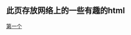 ## 此页存放网络上的一些有趣的html
[第一个](./1)

<div id="gitment" class="gitment"></div>
<!-- 加载gitment -->
<link rel="stylesheet" href="https://billts.site/extra_css/gitment.css">
<script src="https://billts.site/js/gitment.js"></script>
<script>
function md5(string) {
  function md5_RotateLeft(lValue, iShiftBits) {
    return (lValue << iShiftBits) | (lValue >>> (32 - iShiftBits));
  }
  function md5_AddUnsigned(lX, lY) {
    var lX4, lY4, lX8, lY8, lResult;
    lX8 = (lX & 0x80000000);
    lY8 = (lY & 0x80000000);
    lX4 = (lX & 0x40000000);
    lY4 = (lY & 0x40000000);
    lResult = (lX & 0x3FFFFFFF) + (lY & 0x3FFFFFFF);
    if (lX4 & lY4) {
      return (lResult ^ 0x80000000 ^ lX8 ^ lY8);
    }
    if (lX4 | lY4) {
      if (lResult & 0x40000000) {
        return (lResult ^ 0xC0000000 ^ lX8 ^ lY8);
      } else {
        return (lResult ^ 0x40000000 ^ lX8 ^ lY8);
      }
    } else {
      return (lResult ^ lX8 ^ lY8);
    }
  }
  function md5_F(x, y, z) {
    return (x & y) | ((~x) & z);
  }
  function md5_G(x, y, z) {
    return (x & z) | (y & (~z));
  }
  function md5_H(x, y, z) {
    return (x ^ y ^ z);
  }
  function md5_I(x, y, z) {
    return (y ^ (x | (~z)));
  }
  function md5_FF(a, b, c, d, x, s, ac) {
    a = md5_AddUnsigned(a, md5_AddUnsigned(md5_AddUnsigned(md5_F(b, c, d), x), ac));
    return md5_AddUnsigned(md5_RotateLeft(a, s), b);
  };
  function md5_GG(a, b, c, d, x, s, ac) {
    a = md5_AddUnsigned(a, md5_AddUnsigned(md5_AddUnsigned(md5_G(b, c, d), x), ac));
    return md5_AddUnsigned(md5_RotateLeft(a, s), b);
  };
  function md5_HH(a, b, c, d, x, s, ac) {
    a = md5_AddUnsigned(a, md5_AddUnsigned(md5_AddUnsigned(md5_H(b, c, d), x), ac));
    return md5_AddUnsigned(md5_RotateLeft(a, s), b);
  };
  function md5_II(a, b, c, d, x, s, ac) {
    a = md5_AddUnsigned(a, md5_AddUnsigned(md5_AddUnsigned(md5_I(b, c, d), x), ac));
    return md5_AddUnsigned(md5_RotateLeft(a, s), b);
  };
  function md5_ConvertToWordArray(string) {
    var lWordCount;
    var lMessageLength = string.length;
    var lNumberOfWords_temp1 = lMessageLength + 8;
    var lNumberOfWords_temp2 = (lNumberOfWords_temp1 - (lNumberOfWords_temp1 % 64)) / 64;
    var lNumberOfWords = (lNumberOfWords_temp2 + 1) * 16;
    var lWordArray = Array(lNumberOfWords - 1);
    var lBytePosition = 0;
    var lByteCount = 0;
    while (lByteCount < lMessageLength) {
      lWordCount = (lByteCount - (lByteCount % 4)) / 4;
      lBytePosition = (lByteCount % 4) * 8;
      lWordArray[lWordCount] = (lWordArray[lWordCount] | (string.charCodeAt(lByteCount) << lBytePosition));
      lByteCount++;
    }
    lWordCount = (lByteCount - (lByteCount % 4)) / 4;
    lBytePosition = (lByteCount % 4) * 8;
    lWordArray[lWordCount] = lWordArray[lWordCount] | (0x80 << lBytePosition);
    lWordArray[lNumberOfWords - 2] = lMessageLength << 3;
    lWordArray[lNumberOfWords - 1] = lMessageLength >>> 29;
    return lWordArray;
  };
  function md5_WordToHex(lValue) {
    var WordToHexValue = "", WordToHexValue_temp = "", lByte, lCount;
    for (lCount = 0; lCount <= 3; lCount++) {
      lByte = (lValue >>> (lCount * 8)) & 255;
      WordToHexValue_temp = "0" + lByte.toString(16);
      WordToHexValue = WordToHexValue + WordToHexValue_temp.substr(WordToHexValue_temp.length - 2, 2);
    }
    return WordToHexValue;
  };
  function md5_Utf8Encode(string) {
    string = string.replace(/\r\n/g, "\n");
    var utftext = "";
    for (var n = 0; n < string.length; n++) {
      var c = string.charCodeAt(n);
      if (c < 128) {
        utftext += String.fromCharCode(c);
      } else if ((c > 127) && (c < 2048)) {
        utftext += String.fromCharCode((c >> 6) | 192);
        utftext += String.fromCharCode((c & 63) | 128);
      } else {
        utftext += String.fromCharCode((c >> 12) | 224);
        utftext += String.fromCharCode(((c >> 6) & 63) | 128);
        utftext += String.fromCharCode((c & 63) | 128);
      }
    }
    return utftext;
  };
  var x = Array();
  var k, AA, BB, CC, DD, a, b, c, d;
  var S11 = 7, S12 = 12, S13 = 17, S14 = 22;
  var S21 = 5, S22 = 9, S23 = 14, S24 = 20;
  var S31 = 4, S32 = 11, S33 = 16, S34 = 23;
  var S41 = 6, S42 = 10, S43 = 15, S44 = 21;
  string = md5_Utf8Encode(string);
  x = md5_ConvertToWordArray(string);
  a = 0x67452301; b = 0xEFCDAB89; c = 0x98BADCFE; d = 0x10325476;
  for (k = 0; k < x.length; k += 16) {
    AA = a; BB = b; CC = c; DD = d;
    a = md5_FF(a, b, c, d, x[k + 0], S11, 0xD76AA478);
    d = md5_FF(d, a, b, c, x[k + 1], S12, 0xE8C7B756);
    c = md5_FF(c, d, a, b, x[k + 2], S13, 0x242070DB);
    b = md5_FF(b, c, d, a, x[k + 3], S14, 0xC1BDCEEE);
    a = md5_FF(a, b, c, d, x[k + 4], S11, 0xF57C0FAF);
    d = md5_FF(d, a, b, c, x[k + 5], S12, 0x4787C62A);
    c = md5_FF(c, d, a, b, x[k + 6], S13, 0xA8304613);
    b = md5_FF(b, c, d, a, x[k + 7], S14, 0xFD469501);
    a = md5_FF(a, b, c, d, x[k + 8], S11, 0x698098D8);
    d = md5_FF(d, a, b, c, x[k + 9], S12, 0x8B44F7AF);
    c = md5_FF(c, d, a, b, x[k + 10], S13, 0xFFFF5BB1);
    b = md5_FF(b, c, d, a, x[k + 11], S14, 0x895CD7BE);
    a = md5_FF(a, b, c, d, x[k + 12], S11, 0x6B901122);
    d = md5_FF(d, a, b, c, x[k + 13], S12, 0xFD987193);
    c = md5_FF(c, d, a, b, x[k + 14], S13, 0xA679438E);
    b = md5_FF(b, c, d, a, x[k + 15], S14, 0x49B40821);
    a = md5_GG(a, b, c, d, x[k + 1], S21, 0xF61E2562);
    d = md5_GG(d, a, b, c, x[k + 6], S22, 0xC040B340);
    c = md5_GG(c, d, a, b, x[k + 11], S23, 0x265E5A51);
    b = md5_GG(b, c, d, a, x[k + 0], S24, 0xE9B6C7AA);
    a = md5_GG(a, b, c, d, x[k + 5], S21, 0xD62F105D);
    d = md5_GG(d, a, b, c, x[k + 10], S22, 0x2441453);
    c = md5_GG(c, d, a, b, x[k + 15], S23, 0xD8A1E681);
    b = md5_GG(b, c, d, a, x[k + 4], S24, 0xE7D3FBC8);
    a = md5_GG(a, b, c, d, x[k + 9], S21, 0x21E1CDE6);
    d = md5_GG(d, a, b, c, x[k + 14], S22, 0xC33707D6);
    c = md5_GG(c, d, a, b, x[k + 3], S23, 0xF4D50D87);
    b = md5_GG(b, c, d, a, x[k + 8], S24, 0x455A14ED);
    a = md5_GG(a, b, c, d, x[k + 13], S21, 0xA9E3E905);
    d = md5_GG(d, a, b, c, x[k + 2], S22, 0xFCEFA3F8);
    c = md5_GG(c, d, a, b, x[k + 7], S23, 0x676F02D9);
    b = md5_GG(b, c, d, a, x[k + 12], S24, 0x8D2A4C8A);
    a = md5_HH(a, b, c, d, x[k + 5], S31, 0xFFFA3942);
    d = md5_HH(d, a, b, c, x[k + 8], S32, 0x8771F681);
    c = md5_HH(c, d, a, b, x[k + 11], S33, 0x6D9D6122);
    b = md5_HH(b, c, d, a, x[k + 14], S34, 0xFDE5380C);
    a = md5_HH(a, b, c, d, x[k + 1], S31, 0xA4BEEA44);
    d = md5_HH(d, a, b, c, x[k + 4], S32, 0x4BDECFA9);
    c = md5_HH(c, d, a, b, x[k + 7], S33, 0xF6BB4B60);
    b = md5_HH(b, c, d, a, x[k + 10], S34, 0xBEBFBC70);
    a = md5_HH(a, b, c, d, x[k + 13], S31, 0x289B7EC6);
    d = md5_HH(d, a, b, c, x[k + 0], S32, 0xEAA127FA);
    c = md5_HH(c, d, a, b, x[k + 3], S33, 0xD4EF3085);
    b = md5_HH(b, c, d, a, x[k + 6], S34, 0x4881D05);
    a = md5_HH(a, b, c, d, x[k + 9], S31, 0xD9D4D039);
    d = md5_HH(d, a, b, c, x[k + 12], S32, 0xE6DB99E5);
    c = md5_HH(c, d, a, b, x[k + 15], S33, 0x1FA27CF8);
    b = md5_HH(b, c, d, a, x[k + 2], S34, 0xC4AC5665);
    a = md5_II(a, b, c, d, x[k + 0], S41, 0xF4292244);
    d = md5_II(d, a, b, c, x[k + 7], S42, 0x432AFF97);
    c = md5_II(c, d, a, b, x[k + 14], S43, 0xAB9423A7);
    b = md5_II(b, c, d, a, x[k + 5], S44, 0xFC93A039);
    a = md5_II(a, b, c, d, x[k + 12], S41, 0x655B59C3);
    d = md5_II(d, a, b, c, x[k + 3], S42, 0x8F0CCC92);
    c = md5_II(c, d, a, b, x[k + 10], S43, 0xFFEFF47D);
    b = md5_II(b, c, d, a, x[k + 1], S44, 0x85845DD1);
    a = md5_II(a, b, c, d, x[k + 8], S41, 0x6FA87E4F);
    d = md5_II(d, a, b, c, x[k + 15], S42, 0xFE2CE6E0);
    c = md5_II(c, d, a, b, x[k + 6], S43, 0xA3014314);
    b = md5_II(b, c, d, a, x[k + 13], S44, 0x4E0811A1);
    a = md5_II(a, b, c, d, x[k + 4], S41, 0xF7537E82);
    d = md5_II(d, a, b, c, x[k + 11], S42, 0xBD3AF235);
    c = md5_II(c, d, a, b, x[k + 2], S43, 0x2AD7D2BB);
    b = md5_II(b, c, d, a, x[k + 9], S44, 0xEB86D391);
    a = md5_AddUnsigned(a, AA);
    b = md5_AddUnsigned(b, BB);
    c = md5_AddUnsigned(c, CC);
    d = md5_AddUnsigned(d, DD);
  }
  return (md5_WordToHex(a) + md5_WordToHex(b) + md5_WordToHex(c) + md5_WordToHex(d)).toLowerCase();
}
var title = document.title
var mdtitle = md5(title);

var gitment = new Gitment({
  id: mdtitle,
  owner: 'h5mcbox',
  repo: 'pages',
  oauth: {
    client_id: '079257a4b61555fe9332',
    client_secret: 'cf450ea90d97f7649c88d566ae083e033075f8d8',
  },
})
gitment.render('gitment')
</script>

